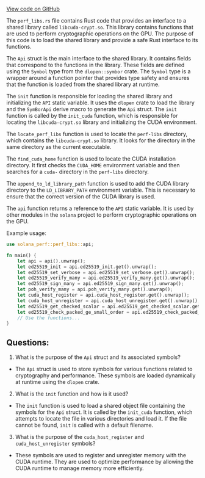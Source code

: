 [View code on GitHub](https://github.com/solana-labs/solana/blob/master/perf/src/perf_libs.rs)

The `perf_libs.rs` file contains Rust code that provides an interface to a shared library called `libcuda-crypt.so`. This library contains functions that are used to perform cryptographic operations on the GPU. The purpose of this code is to load the shared library and provide a safe Rust interface to its functions.

The `Api` struct is the main interface to the shared library. It contains fields that correspond to the functions in the library. These fields are defined using the `Symbol` type from the `dlopen::symbor` crate. The `Symbol` type is a wrapper around a function pointer that provides type safety and ensures that the function is loaded from the shared library at runtime.

The `init` function is responsible for loading the shared library and initializing the `API` static variable. It uses the `dlopen` crate to load the library and the `SymBorApi` derive macro to generate the `Api` struct. The `init` function is called by the `init_cuda` function, which is responsible for locating the `libcuda-crypt.so` library and initializing the CUDA environment.

The `locate_perf_libs` function is used to locate the `perf-libs` directory, which contains the `libcuda-crypt.so` library. It looks for the directory in the same directory as the current executable.

The `find_cuda_home` function is used to locate the CUDA installation directory. It first checks the `CUDA_HOME` environment variable and then searches for a `cuda-` directory in the `perf-libs` directory.

The `append_to_ld_library_path` function is used to add the CUDA library directory to the `LD_LIBRARY_PATH` environment variable. This is necessary to ensure that the correct version of the CUDA library is used.

The `api` function returns a reference to the `API` static variable. It is used by other modules in the `solana` project to perform cryptographic operations on the GPU.

Example usage:

```rust
use solana_perf::perf_libs::api;

fn main() {
    let api = api().unwrap();
    let ed25519_init = api.ed25519_init.get().unwrap();
    let ed25519_set_verbose = api.ed25519_set_verbose.get().unwrap();
    let ed25519_verify_many = api.ed25519_verify_many.get().unwrap();
    let ed25519_sign_many = api.ed25519_sign_many.get().unwrap();
    let poh_verify_many = api.poh_verify_many.get().unwrap();
    let cuda_host_register = api.cuda_host_register.get().unwrap();
    let cuda_host_unregister = api.cuda_host_unregister.get().unwrap();
    let ed25519_get_checked_scalar = api.ed25519_get_checked_scalar.get().unwrap();
    let ed25519_check_packed_ge_small_order = api.ed25519_check_packed_ge_small_order.get().unwrap();
    // Use the functions...
}
```
## Questions: 
 1. What is the purpose of the `Api` struct and its associated symbols?
- The `Api` struct is used to store symbols for various functions related to cryptography and performance. These symbols are loaded dynamically at runtime using the `dlopen` crate.
2. What is the `init` function and how is it used?
- The `init` function is used to load a shared object file containing the symbols for the `Api` struct. It is called by the `init_cuda` function, which attempts to locate the file in various directories and load it. If the file cannot be found, `init` is called with a default filename.
3. What is the purpose of the `cuda_host_register` and `cuda_host_unregister` symbols?
- These symbols are used to register and unregister memory with the CUDA runtime. They are used to optimize performance by allowing the CUDA runtime to manage memory more efficiently.